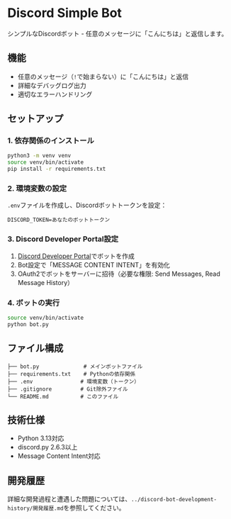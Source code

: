 # Discord Simple Bot

シンプルなDiscordボット - 任意のメッセージに「こんにちは」と返信します。

## 機能

- 任意のメッセージ（`!`で始まらない）に「こんにちは」と返信
- 詳細なデバッグログ出力
- 適切なエラーハンドリング

## セットアップ

### 1. 依存関係のインストール

```bash
python3 -m venv venv
source venv/bin/activate
pip install -r requirements.txt
```

### 2. 環境変数の設定

`.env`ファイルを作成し、Discordボットトークンを設定：

```env
DISCORD_TOKEN=あなたのボットトークン
```

### 3. Discord Developer Portal設定

1. [Discord Developer Portal](https://discord.com/developers/applications)でボットを作成
2. Bot設定で「MESSAGE CONTENT INTENT」を有効化
3. OAuth2でボットをサーバーに招待（必要な権限: Send Messages, Read Message History）

### 4. ボットの実行

```bash
source venv/bin/activate
python bot.py
```

## ファイル構成

```
├── bot.py              # メインボットファイル
├── requirements.txt    # Pythonの依存関係
├── .env               # 環境変数（トークン）
├── .gitignore         # Git除外ファイル
└── README.md          # このファイル
```

## 技術仕様

- Python 3.13対応
- discord.py 2.6.3以上
- Message Content Intent対応

## 開発履歴

詳細な開発過程と遭遇した問題については、`../discord-bot-development-history/開発履歴.md`を参照してください。